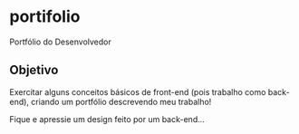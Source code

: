 # portifolio
Portfólio do Desenvolvedor

## Objetivo
Exercitar alguns conceitos básicos de front-end (pois trabalho como back-end), criando um portfólio descrevendo meu trabalho! 

Fique e apressie um design feito por um back-end...
